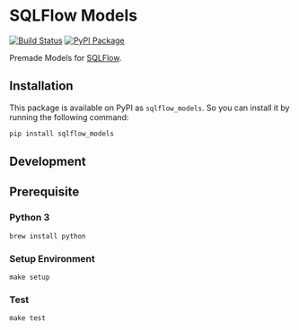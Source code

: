# SQLFlow Models

[![Build Status](https://travis-ci.com/sql-machine-learning/models.svg?branch=develop)](https://travis-ci.org/sql-machine-learning) [![PyPI Package](https://img.shields.io/pypi/v/sqlflow_models.svg)](https://pypi.python.org/pypi/sqlflow_models)

Premade Models for [SQLFlow](https://github.com/sql-machine-learning/sqlflow).

## Installation

This package is available on PyPI as `sqlflow_models`. So you can install it by running the following command:

  ```bash
  pip install sqlflow_models
  ```

## Development

## Prerequisite
### Python 3
`brew install python`

### Setup Environment
`make setup`

### Test
`make test`
